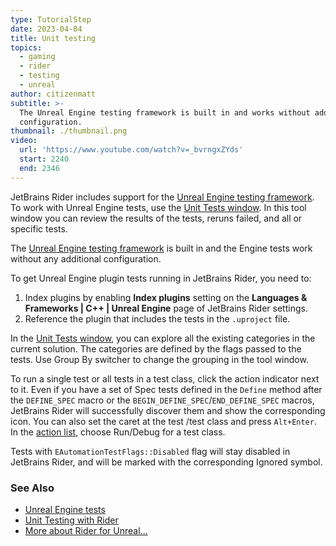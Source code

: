 ```yaml
---
type: TutorialStep
date: 2023-04-04
title: Unit testing
topics:
  - gaming
  - rider
  - testing
  - unreal
author: citizenmatt
subtitle: >-
  The Unreal Engine testing framework is built in and works without additional
  configuration.
thumbnail: ./thumbnail.png
video:
  url: 'https://www.youtube.com/watch?v=_bvrngxZYds'
  start: 2240
  end: 2346
---
```


JetBrains Rider includes support for the [Unreal Engine testing framework](https://docs.unrealengine.com/4.27/en-US/TestingAndOptimization/Automation/). To work with Unreal Engine tests, use the [Unit Tests window](https://www.jetbrains.com/help/rider/Reference_Windows_Unit_Tests.html). In this tool window you can review the results of the tests, reruns failed, and all or specific tests.

The [Unreal Engine testing framework](https://docs.unrealengine.com/4.27/en-US/TestingAndOptimization/Automation/) is built in and the Engine tests work without any additional configuration.

To get Unreal Engine plugin tests running in JetBrains Rider, you need to:
1. Index plugins by enabling **Index plugins** setting on the **Languages & Frameworks \| C++ \| Unreal Engine** page of JetBrains Rider settings.
2. Reference the plugin that includes the tests in the `.uproject` file.

In the [Unit Tests window](https://www.jetbrains.com/help/rider/Reference_Windows_Unit_Tests.html), you can explore all the existing categories in the current solution. The categories are defined by the flags passed to the tests. Use Group By switcher to change the grouping in the tool window.

To run a single test or all tests in a test class, click the action indicator next to it. Even if you have a set of Spec tests defined in the `Define` method after the `DEFINE_SPEC` macro or the `BEGIN_DEFINE_SPEC`/`END_DEFINE_SPEC` macros, JetBrains Rider will successfully discover them and show the corresponding icon. You can also set the caret at the test /test class and press `Alt+Enter`. In the [action list](https://www.jetbrains.com/help/rider/Actions_List.html#action_list), choose Run/Debug for a test class.

Tests with `EAutomationTestFlags::Disabled` flag will stay disabled in JetBrains Rider, and will be marked with the corresponding Ignored symbol.

### See Also

- [Unreal Engine tests](https://www.jetbrains.com/help/rider/Unreal_Engine__Tests.html)
- [Unit Testing with Rider](https://www.jetbrains.com/dotnet/guide/tutorials/rider-essentials/unit-testing/)
- [More about Rider for Unreal...](https://www.jetbrains.com/lp/rider-unreal/)
